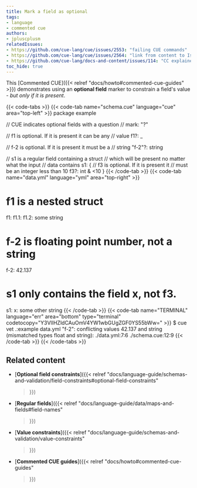 ```yaml
---
title: Mark a field as optional
tags:
- language
- commented cue
authors:
- jpluscplusm
relatedIssues:
- https://github.com/cue-lang/cue/issues/2553: "failing CUE commands"
- https://github.com/cue-lang/cue/issues/2564: "link from content to Issue"
- https://github.com/cue-lang/docs-and-content/issues/114: "CC explainer"
toc_hide: true
---
```


This [Commented CUE]({{< relref "docs/howto#commented-cue-guides" >}})
demonstrates using an **optional field** marker to constrain a field's value -
*but only if it is present*.

{{< code-tabs >}}
{{< code-tab name="schema.cue" language="cue" area="top-left" >}}
package example

// CUE indicates optional fields with a question
// mark: "?"

// f1 is optional. If it is present it can be any
// value
f1?: _

// f-2 is optional. If it is present it must be a
// string
"f-2"?: string

// s1 is a regular field containing a struct
// which will be present no matter what the input
// data contains
s1: {
	// f3 is optional. If it is present it
	// must be an integer less than 10
	f3?: int & <10
}
{{< /code-tab >}}
{{< code-tab name="data.yml" language="yml" area="top-right" >}}
# f1 is a nested struct
f1:
  f1.1:
    f1.2: some string

# f-2 is floating point number, not a string
f-2: 42.137

# s1 only contains the field x, not f3.
s1:
  x: some other string
{{< /code-tab >}}
{{< code-tab name="TERMINAL" language="err" area="bottom" type="terminal" codetocopy="Y3VlIHZldCAuOmV4YW1wbGUgZGF0YS55bWw=" >}}
$ cue vet .:example data.yml
"f-2": conflicting values 42.137 and string (mismatched types float and string):
    ./data.yml:7:6
    ./schema.cue:12:9
{{< /code-tab >}}
{{< /code-tabs >}}

## Related content

- [**Optional field constraints**]({{< relref
    "docs/language-guide/schemas-and-validation/field-constraints#optional-field-constraints"
  >}})
- [**Regular fields**]({{< relref
    "docs/language-guide/data/maps-and-fields#field-names"
  >}})
- [**Value constraints**]({{< relref
    "docs/language-guide/schemas-and-validation/value-constraints"
  >}})
- [**Commented CUE guides**]({{< relref
    "docs/howto#commented-cue-guides"
  >}})
